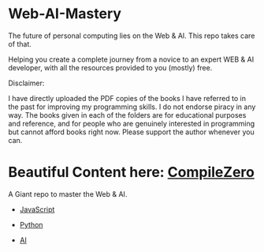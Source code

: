 # Web-AI-Mastery

The future of personal computing lies on the Web & AI.
This repo takes care of that.

Helping you create a complete journey from a novice to an expert WEB & AI developer, with all the resources provided to you (mostly) free.

Disclaimer:

I have directly uploaded the PDF copies of the books I have referred to in the past for improving my programming skills. I do not endorse piracy in any way. The books given in each of the folders are for educational purposes and reference, and for people who are genuinely interested in programming but cannot afford books right now. Please support the author whenever you can.

# Beautiful Content here: [CompileZero](https://compilezero.com/)

A Giant repo to master the Web & AI.

* [JavaScript](./JS/README.md)
  
* [Python](./Python)

* [AI](./Artificial-Intelligence)
